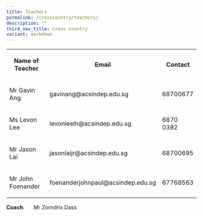 ```yaml
---
title: Teachers
permalink: /crosscountry/teachers/
description: ""
third_nav_title: Cross Country
variant: markdown
---
```

<table>
<tbody>
<tr>
<th rowspan="1" colspan="1">
<p>Name of Teacher</p>
</th>
<th rowspan="1" colspan="1">
<p>Email</p>
</th>
<th rowspan="1" colspan="1">
<p>Contact</p>
</th>
</tr>
	<tr>
<td rowspan="1" colspan="1">
<p>Mr Gavin Ang</p>
</td>
<td rowspan="1" colspan="1">
<p>gavinang@acsindep.edu.sg</p>
</td>
<td rowspan="1" colspan="1">
<p>68700677</p>
</td>
</tr><tr>
<td rowspan="1" colspan="1">
<p>Ms Levon Lee&nbsp;&nbsp;</p>
</td>
<td rowspan="1" colspan="1">
<p>levonleelh@acsindep.edu.sg
</p>
</td>
<td rowspan="1" colspan="1">
<p>6870 0382</p>
</td>
</tr>


<tr>
<td rowspan="1" colspan="1">
<p>Mr Jason Lai</p>
</td>
<td rowspan="1" colspan="1">
<p>jasonlaijr@acsindep.edu.sg</p>
</td>
<td rowspan="1" colspan="1">
<p>68700695</p>
</td>
</tr>
<tr>
<td rowspan="1" colspan="1">
<p>Mr John Foenander</p>
</td>
<td rowspan="1" colspan="1">
<p>foenanderjohnpaul@acsindep.edu.sg</p>
</td>
<td rowspan="1" colspan="1">
<p>67768563</p>
</td>
</tr>
</tbody>
</table>
<p><strong>Coach</strong>:&nbsp; &nbsp; &nbsp; Mr Zorndrix Dass</p>